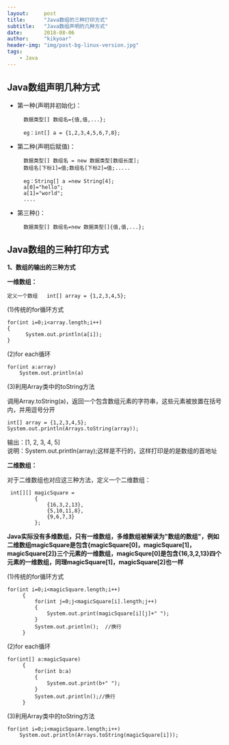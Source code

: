 ```yaml
---
layout:     post
title:      "Java数组的三种打印方式"
subtitle:   "Java数组声明的几种方式"
date:       2018-08-06
author:     "kikyoar"
header-img: "img/post-bg-linux-version.jpg"
tags:
    - Java
---  
```



## Java数组声明几种方式

- 第一种(声明并初始化)：

		数据类型[] 数组名={值,值,...};

		eg：int[] a = {1,2,3,4,5,6,7,8};
    
- 第二种(声明后赋值)：
          
		数据类型[] 数组名 = new 数据类型[数组长度];
		数组名[下标1]=值;数组名[下标2]=值;.....

		eg：String[] a =new String[4];
		a[0]="hello";
		a[1]="world";
 		....
    
- 第三种()：
		
		数据类型[] 数组名=new 数据类型[]{值,值,...};
		
		
## Java数组的三种打印方式  

**1、数组的输出的三种方式**  

**一维数组：**

`定义一个数组   int[] array = {1,2,3,4,5};`

(1)传统的for循环方式
	
	for(int i=0;i<array.length;i++)
	{
	      System.out.println(a[i]);
	}


(2)for each循环

	for(int a:array)
	    System.out.println(a)  
	    
(3)利用Array类中的toString方法  

调用Array.toString(a)，返回一个包含数组元素的字符串，这些元素被放置在括号内，并用逗号分开  


	int[] array = {1,2,3,4,5};
	System.out.println(Arrays.toString(array));  
	
输出：[1, 2, 3, 4, 5]  
说明：System.out.println(array);这样是不行的，这样打印是的是数组的首地址


**二维数组：**  

对于二维数组也对应这三种方法，定义一个二维数组：  

	 int[][] magicSquare =
	    	 {
	    		 {16,3,2,13},
	    		 {5,10,11,8},
	    		 {9,6,7,3}
	    	 };  
	    	 
**Java实际没有多维数组，只有一维数组，多维数组被解读为"数组的数组"，例如二维数组magicSquare是包含{magicSquare[0]，magicSquare[1]，magicSquare[2]}三个元素的一维数组，magicSqure[0]是包含{16,3,2,13}四个元素的一维数组，同理magicSquare[1]，magicSquare[2]也一样**  

(1)传统的for循环方式  

	for(int i=0;i<magicSquare.length;i++)
	     {
	    	 for(int j=0;j<magicSquare[i].length;j++)
	    	 {
	    		 System.out.print(magicSquare[i][j]+" ");
	    	 }
	    	 System.out.println();	//换行
	     }

(2)for each循环  

	for(int[] a:magicSquare)
	     {
	    	 for(int b:a)
	    	 {
	    		 System.out.print(b+" ");
	    	 }
	    	 System.out.println();//换行
	     }  
	     
(3)利用Array类中的toString方法  

	for(int i=0;i<magicSquare.length;i++)
	    System.out.println(Arrays.toString(magicSquare[i]));


	    	 
